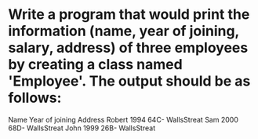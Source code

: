 # Write a program that would print the information (name, year of joining, salary, address) of three employees by creating a class named 'Employee'. The output should be as follows:
Name        Year of joining        Address
Robert            1994                64C- WallsStreat
Sam                2000                68D- WallsStreat
John                1999                26B- WallsStreat
